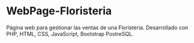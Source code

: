 # WebPage-Floristeria
Página web para gestionar las ventas de una Floristeria.
Desarrollado con PHP, HTML, CSS, JavaScript, Bootstrap PostreSQL.
